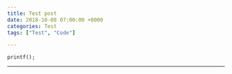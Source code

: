 ```yaml
---
title: Test post
date: 2018-10-08 07:00:00 +0000
categories: Test
tags: ["Test", "Code"]

---
```


<code>printf();</code>
<hr>
<script>alert("hello")</script>